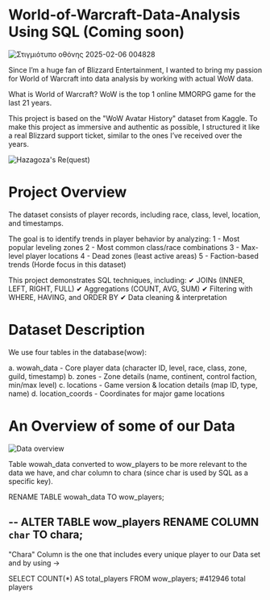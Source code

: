 # World-of-Warcraft-Data-Analysis Using SQL (Coming soon)
![Στιγμιότυπο οθόνης 2025-02-06 004828](https://github.com/user-attachments/assets/43b6c76e-01f1-4503-86b3-d17b815e2efa)

Since I’m a huge fan of Blizzard Entertainment, I wanted to bring my passion for World of Warcraft into data analysis by working with actual WoW data.

What is World of Warcraft? WoW is the top 1 online MMORPG game for the last 21 years. 

This project is based on the "WoW Avatar History" dataset from Kaggle.
To make this project as immersive and authentic as possible, I structured it like a real Blizzard support ticket, similar to the ones I’ve received over the years.

![Hazagoza's Re(quest)](https://github.com/user-attachments/assets/6782d092-9325-4895-8163-007a96f055d5)

# Project Overview
The dataset consists of player records, including race, class, level, location, and timestamps.

The goal is to identify trends in player behavior by analyzing:
1 - Most popular leveling zones
2 - Most common class/race combinations
3 - Max-level player locations
4 - Dead zones (least active areas)
5 - Faction-based trends (Horde focus in this dataset)

This project demonstrates SQL techniques, including:
✔ JOINs (INNER, LEFT, RIGHT, FULL)
✔ Aggregations (COUNT, AVG, SUM)
✔ Filtering with WHERE, HAVING, and ORDER BY
✔ Data cleaning & interpretation

# Dataset Description
We use four tables in the database(wow):

a. wowah_data - Core player data (character ID, level, race, class, zone, guild, timestamp)
b. zones - Zone details (name, continent, control faction, min/max level)
c. locations - Game version & location details (map ID, type, name)
d. location_coords - Coordinates for major game locations

# An Overview of some of our Data

![Data overview](https://github.com/user-attachments/assets/4746a0c2-5e9e-4566-a15e-af2f20cf9822)


Table wowah_data converted to wow_players to be more relevant to the data we have, and char column to chara (since char is used by SQL as a specific key).

RENAME TABLE wowah_data TO wow_players;

--
ALTER TABLE wow_players 
RENAME COLUMN `char` TO chara;
--
"Chara" Column is the one that includes every unique player to our Data set and by using ->

SELECT COUNT(*) AS total_players FROM wow_players; #412946 total players



